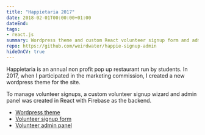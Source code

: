 ```yaml
---
title: "Happietaria 2017"
date: 2018-02-01T00:00:00+01:00
dateEnd: 
tags:
- react.js
summary: Wordpress theme and custom React volunteer signup form and admin panel using Firebase.
repo: https://github.com/weirdwater/happie-signup-admin
hideOnCV: true
---
```


Happietaria is an annual non profit pop up restaurant run by students. In 2017, when I participated in the marketing commission, I created a new wordpress theme for the site.

To manage volunteer signups, a custom volunteer signup wizard and admin panel was created in React with Firebase as the backend.


- [Wordpress theme](https://github.com/weirdwater/happietaria-2017)
- [Volunteer signup form](https://github.com/weirdwater/happie-signup-admin)
- [Volunteer admin panel](https://github.com/weirdwater/happie-signup-client)